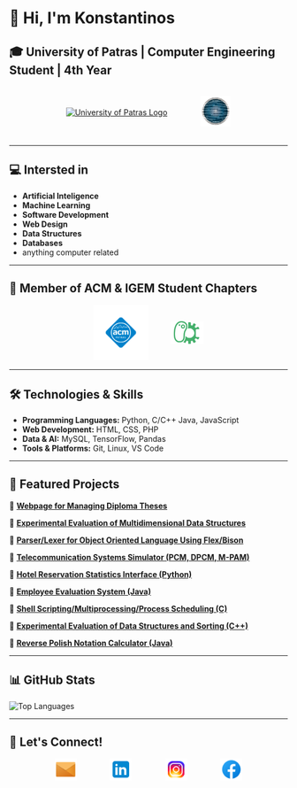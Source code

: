 # 👋 Hi, I'm Konstantinos

## 🎓 **University of Patras | Computer Engineering Student | 4th Year** 
<br>
<div class="image-container" style="display: flex; justify-content: center; align-items: center;">
  <a href="https://www.upatras.gr/en/" target="_blank">
    <img src="https://raw.githubusercontent.com/EgwDean/assets/main/logos/upatras.png" width="50" alt="University of Patras Logo" style="margin-right: 30px; margin-left: 30px;">
  </a>
  <a href="https://www.ceid.upatras.gr/en/home/" target="_blank">
    <img src="https://raw.githubusercontent.com/EgwDean/assets/main/logos/ceid.png" width="55" alt="CEID Logo" style="margin-right: 30px; margin-left: 30px;">
  </a>
</div>
<br>

---

## 💻 Intersted in 
- **Artificial Inteligence**
- **Machine Learning**
- **Software Development**
- **Web Design**
- **Data Structures**
- **Databases**
- anything computer related

---

## 🚀 Member of **ACM** & **IGEM** Student Chapters
<div class="image-container" style="display: flex; justify-content: center; align-items: center;">
  <a href="https://acmupatras.acm.org/" target="_blank">
    <img src="https://raw.githubusercontent.com/EgwDean/assets/main/logos/acm.png" width="100" alt="ACM Logo" style="margin-right: 30px; margin-left: 30px">
  </a>
  <a href="https://igem.org/" target="_blank">
    <img src="https://raw.githubusercontent.com/EgwDean/assets/main/logos/igem.png" width="60" alt="IGEM Logo" style="margin-right: 30px; margin-left: 10px">
  </a>
</div>

---

## 🛠️ Technologies & Skills  

- **Programming Languages:** Python, C/C++ Java, JavaScript  
- **Web Development:** HTML, CSS, PHP 
- **Data & AI:** MySQL, TensorFlow, Pandas  
- **Tools & Platforms:** Git, Linux, VS Code  

---

## 🌟 Featured Projects  

🔹 **[Webpage for Managing Diploma Theses](https://github.com/EgwDean/Web-Project-24-25)**

🔹 **[Experimental Evaluation of Multidimensional Data Structures](https://github.com/F1l14/MDS)**

🔹 **[Parser/Lexer for Object Oriented Language Using Flex/Bison](https://github.com/EgwDean/Flex-Bison-Project-23-24)**

🔹 **[Telecommunication Systems Simulator (PCM, DPCM, M-PAM)](https://github.com/EgwDean/Digital-Telecommunications-Project-24-25)**

🔹 **[Hotel Reservation Statistics Interface (Python)](https://github.com/EgwDean/Python-DB-Project-23-24)**

🔹 **[Employee Evaluation System (Java)](https://github.com/EgwDean/Databases-Project-23-24)**

🔹 **[Shell Scripting/Multiprocessing/Process Scheduling (C)](https://github.com/EgwDean/OS-Project-23-24)**

🔹 **[Experimental Evaluation of Data Structures and Sorting (C++)](https://github.com/vasiliskoutroumpelas/DS-Project-23)**

🔹 **[Reverse Polish Notation Calculator (Java)](https://github.com/EgwDean/RPN-Calculator-21-22)**

---

## 📊 GitHub Stats  


![Top Languages](https://github-readme-stats.vercel.app/api/top-langs/?username=EgwDean&layout=compact&theme=github_dark)  


---

## 🤝 Let's Connect!  

<div class="image-container" style="display: flex; justify-content: center; align-items: center;">
  <a href="mailto:k.matsaniaou2003@gmail.com" target="_blank">
    <img src="https://raw.githubusercontent.com/EgwDean/assets/main/logos/email.png" width="40" alt="Email Logo" style="margin-right: 30px; margin-left: 30px">
  </a>
  <a href="https://www.linkedin.com/in/%CE%BA%CF%89%CE%BD%CF%83%CF%84%CE%B1%CE%BD%CF%84%CE%AF%CE%BD%CE%BF%CF%82-%CE%B1%CE%BD%CE%B1%CF%83%CF%84%CE%B1%CF%83%CF%8C%CF%80%CE%BF%CF%85%CE%BB%CE%BF%CF%82-979770151/" target="_blank">
    <img src="https://raw.githubusercontent.com/EgwDean/assets/main/logos/linkedin.png" width="40" alt="LinkedIn Logo" style="margin-right: 30px; margin-left: 30px">
  </a>
    <a href="https://www.instagram.com/egwdean/" target="_blank">
    <img src="https://raw.githubusercontent.com/EgwDean/assets/main/logos/instagram.png" width="40" alt="Instagram Logo" style="margin-right: 30px; margin-left: 30px">
  </a>
    <a href="https://www.facebook.com/egwdean/" target="_blank">
    <img src="https://raw.githubusercontent.com/EgwDean/assets/main/logos/facebook.png" width="40" alt="Facebook Logo" style="margin-right: 30px; margin-left: 30px">
  </a>
</div>

